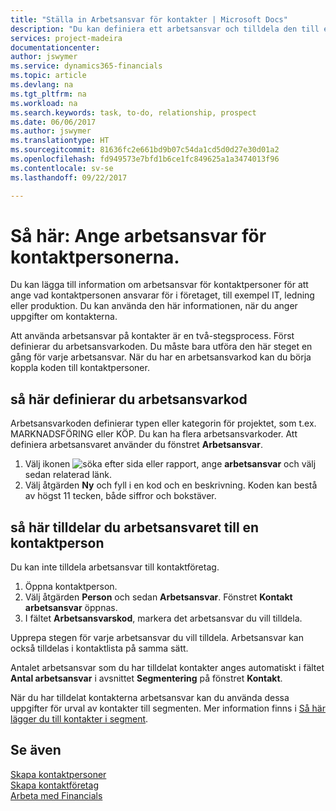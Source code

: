 ```yaml
---
title: "Ställa in Arbetsansvar för kontakter | Microsoft Docs"
description: "Du kan definiera ett arbetsansvar och tilldela den till en kontakt för att ange vilka aktiviteter som kontakten ansvarar för i företaget, till exempel IT- eller produktionsorder."
services: project-madeira
documentationcenter: 
author: jswymer
ms.service: dynamics365-financials
ms.topic: article
ms.devlang: na
ms.tgt_pltfrm: na
ms.workload: na
ms.search.keywords: task, to-do, relationship, prospect
ms.date: 06/06/2017
ms.author: jswymer
ms.translationtype: HT
ms.sourcegitcommit: 81636fc2e661bd9b07c54da1cd5d0d27e30d01a2
ms.openlocfilehash: fd949573e7bfd1b6ce1fc849625a1a3474013f96
ms.contentlocale: sv-se
ms.lasthandoff: 09/22/2017

---
```

# <a name="how-to-set-up-job-responsibilities-for-contact-persons"></a>Så här: Ange arbetsansvar för kontaktpersonerna.
Du kan lägga till information om arbetsansvar för kontaktpersoner för att ange vad kontaktpersonen ansvarar för i företaget, till exempel IT, ledning eller produktion. Du kan använda den här informationen, när du anger uppgifter om kontakterna.

Att använda arbetsansvar på kontakter är en två-stegsprocess. Först definierar du arbetsansvarkoden. Du måste bara utföra den här steget en gång för varje arbetsansvar. När du har en arbetsansvarkod kan du börja koppla koden till kontaktpersoner.

## <a name="to-define-a-job-responsibility-code"></a>så här definierar du arbetsansvarkod
Arbetsansvarkoden definierar typen eller kategorin för projektet, som t.ex. MARKNADSFÖRING eller KÖP. Du kan ha flera arbetsansvarkoder. Att definiera arbetsansvaret använder du fönstret **Arbetsansvar**.

1. Välj ikonen ![söka efter sida eller rapport](media/ui-search/search_small.png "ikonen söka efter sida eller rapport"), ange **arbetsansvar** och välj sedan relaterad länk.
2. Välj åtgärden **Ny** och fyll i en kod och en beskrivning. Koden kan bestå av högst 11 tecken, både siffror och bokstäver.

## <a name="to-assign-job-responsibilities-to-a-contact-person"></a>så här tilldelar du arbetsansvaret till en kontaktperson
Du kan inte tilldela arbetsansvar till kontaktföretag.

1. Öppna kontaktperson.
2. Välj åtgärden **Person** och sedan **Arbetsansvar**. Fönstret **Kontakt arbetsansvar** öppnas.
3. I fältet **Arbetsansvarskod**, markera det arbetsansvar du vill tilldela.

Upprepa stegen för varje arbetsansvar du vill tilldela. Arbetsansvar kan också tilldelas i kontaktlista på samma sätt.

Antalet arbetsansvar som du har tilldelat kontakter anges automatiskt i fältet **Antal arbetsansvar** i avsnittet **Segmentering** på fönstret **Kontakt**.

När du har tilldelat kontakterna arbetsansvar kan du använda dessa uppgifter för urval av kontakter till segmenten. Mer information finns i [Så här lägger du till kontakter i segment](marketing-add-contact-segment.md).

## <a name="see-also"></a>Se även
[Skapa kontaktpersoner](marketing-create-contact-persons.md)  
[Skapa kontaktföretag](marketing-create-contact-companies.md)  
[Arbeta med Financials](ui-work-product.md)

